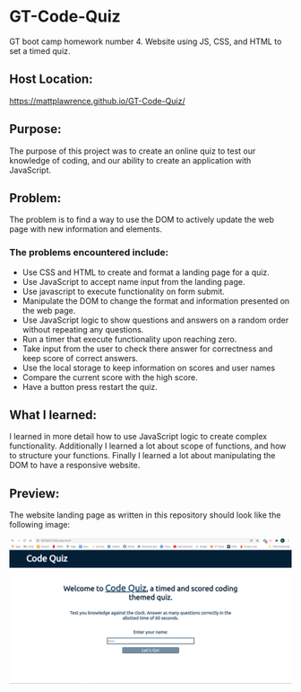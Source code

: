 # GT-Code-Quiz
GT boot camp homework number 4. Website using JS, CSS, and HTML to set a timed quiz.

## Host Location:
https://mattplawrence.github.io/GT-Code-Quiz/

## Purpose:
The purpose of this project was to create an online quiz to test our knowledge of coding, and our ability to create an application with JavaScript.

## Problem:
The problem is to find a way to use the DOM to actively update the web page with new information and elements. 

### The problems encountered include:
* Use CSS and HTML to create and format a landing page for a quiz.
* Use JavaScript to accept name input from the landing page.
* Use javascript to execute functionality on form submit.
* Manipulate the DOM to change the format and information presented on the web page.
* Use JavaScript logic to show questions and answers on a random order without repeating any questions.
* Run a timer that execute functionality upon reaching zero.
* Take input from the user to check there answer for correctness and keep score of correct answers.
* Use the local storage to keep information on scores and user names
* Compare the current score with the high score.
* Have a button press restart the quiz.

## What I learned:
I learned in more detail how to use JavaScript logic to create complex functionality. Additionally I learned a lot about scope of functions, and how to structure your functions. Finally I learned a lot about manipulating the DOM to have a responsive website.

## Preview:
The website landing page as written in this repository should look like the following image:

![Screen shot](assets/pictures/preview.png)